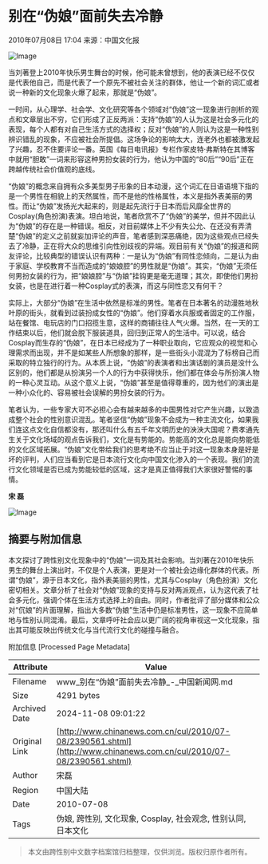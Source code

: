 # 别在“伪娘”面前失去冷静

2010年07月08日 17:04 来源：中国文化报

![Image](http://www.chinanews.com.cn/fileftp/2010/04/2010-04-23/U76P4T47D13180F981DT20100423110629.jpg)

当刘著登上2010年快乐男生舞台的时候，他可能未曾想到，他的表演已经不仅仅是代表他自己，而是代表了一个原先不被社会关注的群体，他让一个新的词汇或者说一种新的文化现象火爆了起来，那就是“伪娘”。

一时间，从心理学、社会学、文化研究等各个领域对“伪娘”这一现象进行剖析的观点和文章层出不穷，它们形成了正反两派：支持“伪娘”的人认为这是社会多元化的表现，每个人都有对自己生活方式的选择权；反对“伪娘”的人则认为这是一种性别辨识错乱的现象，不应被社会所提倡。这场争论的影响太大，连老外也都被激发起了兴趣，忍不住要评论一番。英国《每日电讯报》专栏作家皮特·弗斯特在其博客中就用“胆敢”一词来形容这种男扮女装的行为，他认为中国的“80后”“90后”正在跨越传统社会价值观的底线。

“伪娘”的概念来自拥有众多美型男子形象的日本动漫，这个词汇在日语语境下指的是一个男性在相貌上的天然属性，而不是他的性格属性，本义是指外表美丽的男性。而让“伪娘”发扬光大起来的，则是起先流行于日本而后风靡全世界的Cosplay(角色扮演)表演。坦白地说，笔者欣赏不了“伪娘”的美学，但并不因此认为“伪娘”的存在是一种错误。相反，对目前媒体上不少有失公允、在还没有弄清楚“伪娘”的定义之前就妄加评论的声音，笔者感到深恶痛绝，因为这些观点已经失去了冷静，正在将大众的思维引向性别歧视的异端。观目前有关“伪娘”的报道和网友评论，比较典型的错误认识有两种：一是认为“伪娘”有同性恋倾向，二是认为由于家庭、学校教育不当而造成的“娘娘腔”的男性就是“伪娘”。其实，“伪娘”无须任何男扮女装的行为，把“娘娘腔”与“伪娘”挂钩更是毫无道理；其次，即使他们男扮女装，也是在进行着一种Cosplay式的表演，而这与同性恋又有何干？

实际上，大部分“伪娘”在生活中依然是标准的男性。笔者在日本著名的动漫胜地秋叶原的街头，就看到过装扮成女性的“伪娘”。他们穿着水兵服或者固定的工作服，站在餐馆、电玩店的门口招揽生意，这样的商铺往往人气火爆。当然，在一天的工作结束以后，他们就会脱下服装道具，回归到正常人的生活中。可以说，结合Cosplay而生存的“伪娘”，在日本已经成为了一种职业取向，它应观众的视觉和心理需求而出现，并不是如某些人所想象的那样，是一些街头小混混为了标榜自己而采取的特立独行的行为。从本质上说，“伪娘”的表演者和出演话剧的演员是没什么区别的，他们都是从扮演另一个人的行为中获得快乐，他们都在体会与所扮演人物的一种心灵互动。从这个意义上说，“伪娘”甚至是值得尊重的，因为他们的演出是一种小众化的、容易被社会误解的男扮女装的行为。

笔者认为，一些专家大可不必担心会有越来越多的中国男性对它产生兴趣，以致造成整个社会的性别意识混乱。笔者坚信“伪娘”现象不会成为一种主流文化，如果我们连这点文化自信都没有，那还叫什么有五千年文明历史的泱泱大国呢？费孝通先生关于文化场域的观点告诉我们，文化是有势能的。势能高的文化总是能向势能低的文化区域拓展。“伪娘”文化带给我们的思考绝不应当止于对这一现象本身是好是坏的评判，人们应当看到它是日本流行文化向中国文化渗入的一个表现。我们的流行文化领域是否已成为势能较低的区域，这才是真正值得我们大家很好警惕的事情。 

**宋 磊**

![Image](http://www.chinanews.com.cn/fileftp/2010/04/2010-04-23/U76P4T47D13180F980DT20100423111451.jpg)

## 摘要与附加信息

<!-- tcd_abstract -->
本文探讨了跨性别文化现象中的“伪娘”一词及其社会影响。当刘著在2010年快乐男生的舞台上演出时，不仅是个人表演，更是对一个被社会边缘化群体的代表。所谓“伪娘”，源于日本文化，指外表美丽的男性，尤其与Cosplay（角色扮演）文化密切相关。文章分析了社会对“伪娘”现象的支持与反对两派观点，认为这代表了社会多元化，强调个体在生活方式选择上的自由。同时，作者批评了部分媒体和公众对“伔娘”的片面理解，指出大多数“伪娘”生活中仍是标准男性，这一现象不应简单地与性别认同混淆。最后，文章呼吁社会应以更广阔的视角审视这一文化现象，指出其可能反映出传统文化与当代流行文化的碰撞与融合。
<!-- tcd_abstract_end -->

附加信息 [Processed Page Metadata]

| Attribute       | Value                                  |
|-----------------|----------------------------------------|
| Filename        | www_别在“伪娘”面前失去冷静_-_中国新闻网.md                             |
| Size            | 4291 bytes                           |
| Archived Date   | 2024-11-08 09:01:22                             |
| Original Link   | [http://www.chinanews.com.cn/cul/2010/07-08/2390561.shtml](http://www.chinanews.com.cn/cul/2010/07-08/2390561.shtml)                       |
| Author          | 宋磊                               |
| Region          | 中国大陆                               |
| Date            | 2010-07-08                                 |
| Tags            | 伪娘, 跨性别, 文化现象, Cosplay, 社会观念, 性别认同, 日本文化                                 |
>
> 本文由跨性别中文数字档案馆归档整理，仅供浏览。版权归原作者所有。
>